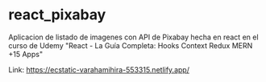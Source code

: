 # react_pixabay
Aplicacion de listado de imagenes con API de Pixabay hecha en react en el curso de Udemy "React - La Guía Completa: Hooks Context Redux MERN +15 Apps"

Link: https://ecstatic-varahamihira-553315.netlify.app/